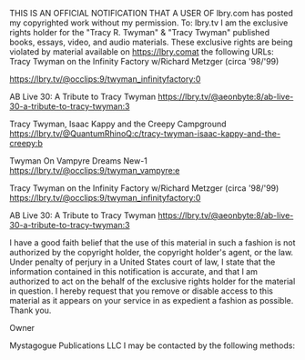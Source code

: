 THIS IS AN OFFICIAL NOTIFICATION THAT A USER OF lbry.com has posted my copyrighted work without my permission.
To: lbry.tv
I am the exclusive rights holder for the "Tracy R. Twyman" & "Tracy Twyman" published books, essays, video, and audio materials. These exclusive rights are being violated by material available on https://lbry.comat the following URLs: Tracy Twyman on the Infinity Factory w/Richard Metzger (circa '98/'99)

https://lbry.tv/@occlips:9/twyman_infinityfactory:0

AB Live 30: A Tribute to Tracy Twyman
https://lbry.tv/@aeonbyte:8/ab-live-30-a-tribute-to-tracy-twyman:3

Tracy Twyman, Isaac Kappy and the Creepy Campground
https://lbry.tv/@QuantumRhinoQ:c/tracy-twyman-isaac-kappy-and-the-creepy:b

Twyman On Vampyre Dreams New-1
https://lbry.tv/@occlips:9/twyman_vampyre:e

Tracy Twyman on the Infinity Factory w/Richard Metzger (circa '98/'99)
https://lbry.tv/@occlips:9/twyman_infinityfactory:0




AB Live 30: A Tribute to Tracy Twyman
https://lbry.tv/@aeonbyte:8/ab-live-30-a-tribute-to-tracy-twyman:3


I have a good faith belief that the use of this material in such a fashion is not authorized by the copyright holder, the copyright holder's agent, or the law.
Under penalty of perjury in a United States court of law, I state that the information contained in this notification is accurate, and that I am authorized to act on the behalf of the exclusive rights holder for the material in question. I hereby request that you remove or disable access to this material as it appears on your service in as expedient a fashion as possible. Thank you.

Owner

Mystagogue Publications LLC
I may be contacted by the following methods:



<personal informatiomation hidden>
